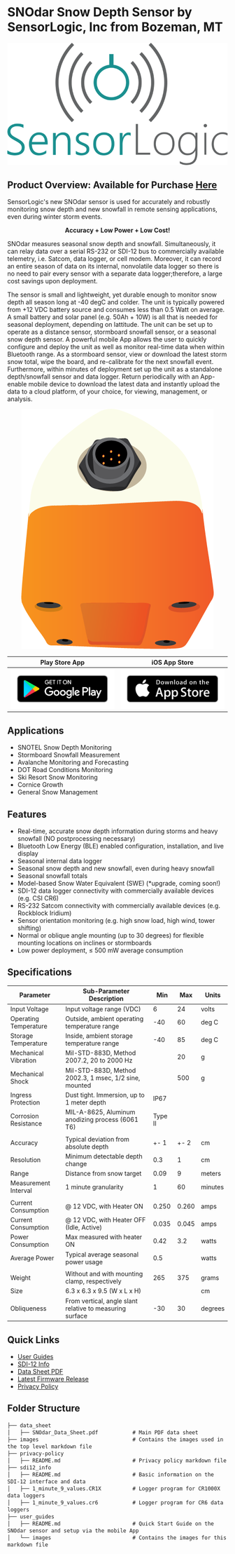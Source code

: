 # SNOdar Snow Depth Sensor by SensorLogic, Inc from Bozeman, MT
<p align="center">
  <img src="images/sli_logo.png" />
</p>

## Product Overview: Available for Purchase [Here](https://sensorlogic.store/collections/snow-science-instrumentation/products/snodar-snow-depth-sensor)
SensorLogic's new SNOdar sensor is used for accurately and robustly monitoring snow depth and new snowfall in remote sensing applications, even during winter storm events.

<p align="center">
<b>Accuracy + Low Power + Low Cost!</b>
</p>

SNOdar measures seasonal snow depth and snowfall. Simultaneously, it can relay data over a serial RS-232 or SDI-12 bus to commercially available telemetry, i.e. Satcom, data logger, or cell modem. Moreover, it can record an entire season of data on its internal, nonvolatile data logger so there is no need to pair every sensor with a separate data logger;therefore, a large cost savings upon deployment.

The sensor is small and lightweight, yet durable enough to monitor snow depth all season long at -40 degC and colder. The unit is typically powered from +12 VDC battery source and consumes less than 0.5 Watt on average. A small battery and solar panel (e.g. 50Ah + 10W) is all that is needed for seasonal deployment, depending on lattitude. The unit can be set up to operate as a distance sensor, stormboard snowfall sensor, or a seasonal snow depth sensor. A powerful mobile App allows the user to quickly configure and deploy the unit as well as monitor real-time data when within Bluetooth range. As a stormboard sensor, view or download the latest storm snow total, wipe the board, and re-calibrate for the next snowfall event. Furthermore, within minutes of deployment set up the unit as a standalone depth/snowfall sensor and data logger. Return periodically with an App-enable mobile device to download the latest data and instantly upload the data to a cloud platform, of your choice, for viewing, management, or analysis.

<p align="center">
  <img src="images/splashscreen.png" />
</p>

Play Store App                                                                                  |  iOS App Store
:----------------------------------------------------------------------------------------------:|:----------------------------------------------------------------------------------:
[![](images/google-play-badge.png)](https://play.google.com/store/apps/details?id=com.snodar)   | [![](images/apple-app-store-badge.png)](https://apps.apple.com/us/app/snodar/id1584974884)

## Applications
- SNOTEL Snow Depth Monitoring
- Stormboard Snowfall Measurement
- Avalanche Monitoring and Forecasting
- DOT Road Conditions Monitoring
- Ski Resort Snow Monitoring
- Cornice Growth
- General Snow Management

## Features
- Real-time, accurate snow depth information during storms and heavy snowfall (NO postprocessing necessary)
- Bluetooth Low Energy (BLE) enabled configuration, installation, and live display
- Seasonal internal data logger
- Seasonal snow depth and new snowfall, even during heavy snowfall
- Seasonal snowfall totals
- Model-based Snow Water Equivalent (SWE) (*upgrade, coming soon!)
- SDI-12 data logger connectivity with commercially available devices (e.g. CSI CR6)
- RS-232 Satcom connectivity with commercially available devices (e.g. Rockblock Iridium)
- Sensor orientation monitoring (e.g. high snow load, high wind, tower shifting)
- Normal or oblique angle mounting (up to 30 degrees) for flexible mounting locations on inclines or stormboards
- Low power deployment, &le; 500 mW average consumption

## Specifications
| Parameter             | Sub-Parameter Description                                                      | Min      | Max      | Units         |
| --------------------- | ------------------------------------------------------------------------------ | -------- | -------- | ------------- |
| Input Voltage         | Input voltage range (VDC)                                                      | 6        | 24       | volts         |
| Operating Temperature | Outside, ambient operating temperature range                                   | -40      | 60       | deg C         |
| Storage Temperature   | Inside, ambient storage temperature range                                      | -40      | 85       | deg C         |
| Mechanical Vibration  | Mil-STD-883D, Method 2007.2, 20 to 2000 Hz                                     |          | 20       | g             |
| Mechanical Shock      | Mil-STD-883D, Method 2002.3, 1 msec, 1/2 sine, mounted                         |          | 500      | g             |
| Ingress Protection    | Dust tight. Immersion, up to 1 meter depth                                     | IP67     |          |               |
| Corrosion Resistance  | MIL-A-8625, Aluminum anodizing process (6061 T6)                               | Type II  |          |               |
|                       |                                                                                |          |          |               |
| Accuracy              | Typical deviation from absolute depth                                          | +- 1     | +- 2     | cm            |
| Resolution            | Minimum detectable depth change                                                | 0.3      | 1        | cm            |
| Range                 | Distance from snow target                                                      | 0.09     | 9        | meters        |
| Measurement Interval  | 1 minute granularity                                                           | 1        | 60       | minutes       |
|                       |                                                                                |          |          |               |
| Current Consumption   | @ 12 VDC, with Heater ON                                                       | 0.250    | 0.260    | amps          |
| Current Consumption   | @ 12 VDC, with Heater OFF (Idle, Active)                                       | 0.035    | 0.045    | amps          |
| Power Consumption     | Max measured with heater ON                                                    | 0.42     | 3.2      | watts         |
| Average Power         | Typical average seasonal power usage                                           | 0.5      |          | watts         |
|                       |                                                                                |          |          |               |
| Weight                | Without and with mounting clamp, respectively                                  | 265      | 375      | grams         |
| Size                  | 6.3 x 6.3 x 9.5 (W x L x H)                                                    |          |          | cm            |
| Obliqueness           | From vertical, angle slant relative to measuring surface                       | -30      | 30       | degrees       |

## Quick Links
- [User Guides](user_guides)
- [SDI-12 Info](sdi12_info)
- [Data Sheet PDF](data_sheet/SNOdar_Data_Sheet.pdf)
- [Latest Firmware Release](https://github.com/SensorLogicInc/snodar-releases/releases)
- [Privacy Policy](privacy-policy)

## Folder Structure
```
├── data_sheet
│   ├── SNOdar_Data_Sheet.pdf           # Main PDF data sheet
├── images                              # Contains the images used in the top level markdown file
├── privacy-policy
│   ├── README.md                       # Privacy policy markdown file
├── sdi12_info
│   ├── README.md                       # Basic information on the SDI-12 interface and data
│   ├── 1_minute_9_values.CR1X          # Logger program for CR1000X data loggers
│   ├── 1_minute_9_values.cr6           # Logger program for CR6 data loggers
├── user_guides
│   ├── README.md                       # Quick Start Guide on the SNOdar sensor and setup via the mobile App
│   └── images                          # Contains the images for this markdown file
```

